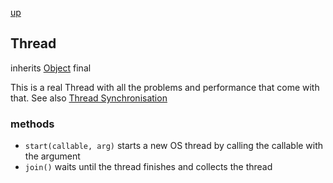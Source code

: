 [up](index.md)

## Thread
inherits [Object](object.md)
final

This is a real Thread with all the problems and performance that come with that.  See also [Thread Synchronisation](thread_synchronisation.md)

### methods
- `start(callable, arg)` starts a new OS thread by calling the callable with the argument
- `join()` waits until the thread finishes and collects the thread
